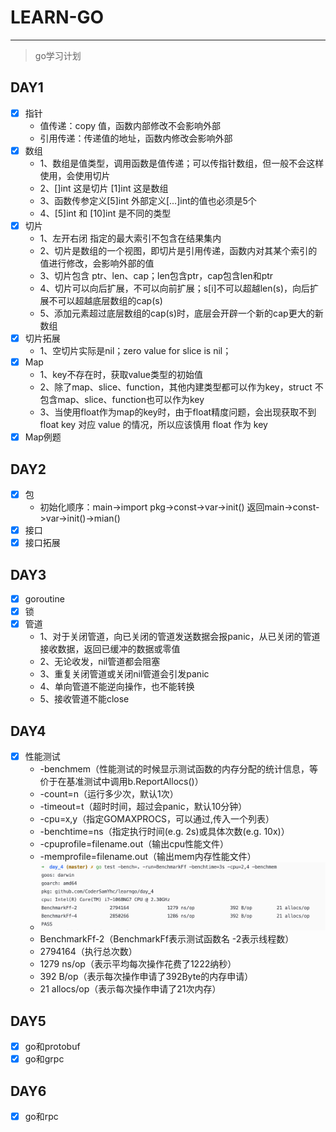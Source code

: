# LEARN-GO

---

> go学习计划

## DAY1

- [X] 指针
  - 值传递：copy 值，函数内部修改不会影响外部
  - 引用传递：传递值的地址，函数内修改会影响外部
- [X] 数组
  - 1、数组是值类型，调用函数是值传递；可以传指针数组，但一般不会这样使用，会使用切片
  - 2、[]int 这是切片 [1]int 这是数组
  - 3、函数传参定义[5]int 外部定义[...]int的值也必须是5个
  - 4、[5]int 和 [10]int 是不同的类型
- [X] 切片
  - 1、左开右闭 指定的最大索引不包含在结果集内
  - 2、切片是数组的一个视图，即切片是引用传递，函数内对其某个索引的值进行修改，会影响外部的值 
  - 3、切片包含 ptr、len、cap；len包含ptr，cap包含len和ptr
  - 4、切片可以向后扩展，不可以向前扩展；s[i]不可以超越len(s)，向后扩展不可以超越底层数组的cap(s)
  - 5、添加元素超过底层数组的cap(s)时，底层会开辟一个新的cap更大的新数组
- [X] 切片拓展
  - 1、空切片实际是nil；zero value for slice is nil；
- [X] Map
  - 1、key不存在时，获取value类型的初始值
  - 2、除了map、slice、function，其他内建类型都可以作为key，struct 不包含map、slice、function也可以作为key
  - 3、当使用float作为map的key时，由于float精度问题，会出现获取不到float key 对应 value 的情况，所以应该慎用 float 作为 key
- [X] Map例题

## DAY2
- [X] 包
  - 初始化顺序：main->import pkg->const->var->init() 返回main->const->var->init()->mian()
- [X] 接口
- [X] 接口拓展

## DAY3
- [X] goroutine
- [X] 锁
- [X] 管道
  - 1、对于关闭管道，向已关闭的管道发送数据会报panic，从已关闭的管道接收数据，返回已缓冲的数据或零值
  - 2、无论收发，nil管道都会阻塞
  - 3、重复关闭管道或关闭nil管道会引发panic
  - 4、单向管道不能逆向操作，也不能转换
  - 5、接收管道不能close

## DAY4

- [X] 性能测试
  - -benchmem（性能测试的时候显示测试函数的内存分配的统计信息，等价于在基准测试中调用b.ReportAllocs()）
  - -count=n（运行多少次，默认1次）
  - -timeout=t（超时时间，超过会panic，默认10分钟）
  - -cpu=x,y（指定GOMAXPROCS，可以通过,传入一个列表）
  - -benchtime=ns（指定执行时间(e.g. 2s)或具体次数(e.g. 10x)）
  - -cpuprofile=filename.out（输出cpu性能文件）
  - -memprofile=filename.out（输出mem内存性能文件）
  - ![bench_test](./img/bench_test.png)
  - BenchmarkFf-2（BenchmarkFf表示测试函数名 -2表示线程数）
  - 2794164（执行总次数）
  - 1279 ns/op（表示平均每次操作花费了1222纳秒）
  - 392 B/op（表示每次操作申请了392Byte的内存申请）
  - 21 allocs/op（表示每次操作申请了21次内存）
  
## DAY5
- [X] go和protobuf
- [X] go和grpc

## DAY6
- [X] go和rpc
  
  
